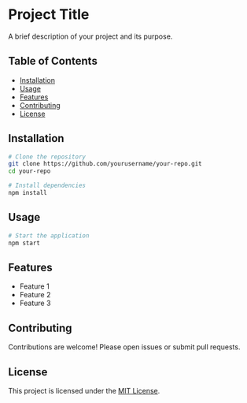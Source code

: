 # Project Title

A brief description of your project and its purpose.

## Table of Contents

- [Installation](#installation)
- [Usage](#usage)
- [Features](#features)
- [Contributing](#contributing)
- [License](#license)

## Installation

```bash
# Clone the repository
git clone https://github.com/yourusername/your-repo.git
cd your-repo

# Install dependencies
npm install
```

## Usage

```bash
# Start the application
npm start
```

## Features

- Feature 1
- Feature 2
- Feature 3

## Contributing

Contributions are welcome! Please open issues or submit pull requests.

## License

This project is licensed under the [MIT License](LICENSE).